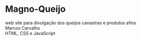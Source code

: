 # Magno-Queijo <br>
web site para divulgação dos queijos canastras e produtos afins <br>
Marcos Carvalho <br>
HTML, CSS e JavaScript<br>
